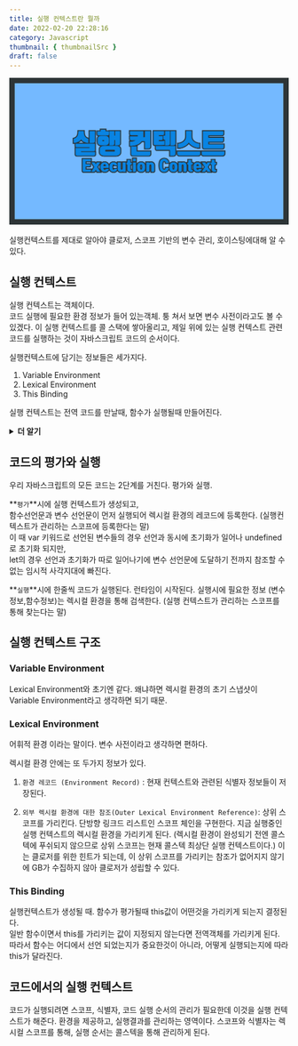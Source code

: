 ```yaml
---
title: 실행 컨텍스트란 뭘까
date: 2022-02-20 22:28:16
category: Javascript
thumbnail: { thumbnailSrc }
draft: false
---
```


![](../../assets/executionContext.png)

실행컨텍스트를 제대로 알아야 클로저, 스코프 기반의 변수 관리, 호이스팅에대해 알 수 있다.

## 실행 컨텍스트

실행 컨텍스트는 객체이다.  
코드 실행에 필요한 환경 정보가 들어 있는객체. 퉁 쳐서 보면 변수 사전이라고도 볼 수 있겠다.
이 실행 컨텍스트를 콜 스택에 쌓아올리고, 제일 위에 있는 실행 컨텍스트 관련 코드를 실행하는 것이 자바스크립트 코드의 순서이다.

실행컨텍스트에 담기는 정보들은 세가지다.

1. Variable Environment
2. Lexical Environment
3. This Binding

실행 컨텍스트는 전역 코드를 만날때, 함수가 실행될때 만들어진다.

<details >
<summary style="display:list-item" > <h4 style="display:contents">더 알기</h4></summary>
<div>

1. 전역코드 평가시, 함수코드 평가시, eval코드 평가시, 모듈코드 평가 시  
   실행컨텍스트가 생성된다. 일반적인 경우 함수 실행할 때 실행컨텍스트가 만들어진다고 생각하면 된다.
2. 실행 컨텍스트가 만들어진다고 바로 콜스택에 푸쉬 된다는것은 아니다. 렉시컬 환경에 식별자 정보들이 다 수집이 되었을 때 푸쉬된다.

</div>
</details>

## 코드의 평가와 실행

우리 자바스크립트의 모든 코드는 2단계를 거친다. 평가와 실행.
<br>

**`평가`**시에 실행 컨텍스트가 생성되고,  
함수선언문과 변수 선언문이 먼저 실행되어 렉시컬 환경의 레코드에 등록한다. (실행컨텍스트가 관리하는 스코프에 등록한다는 말)  
이 때 var 키워드로 선언된 변수들의 경우 선언과 동시에 초기화가 일어나 undefined로 초기화 되지만,  
let의 경우 선언과 초기화가 따로 일어나기에 변수 선언문에 도달하기 전까지 참조할 수 없는 임시적 사각지대에 빠진다.
<br>

**`실행`**시에 한줄씩 코드가 실행된다. 런타임이 시작된다. 실행시에 필요한 정보 (변수 정보,함수정보)는 렉시컬 환경을 통해 검색한다. (실행 컨텍스트가 관리하는 스코프를 통해 찾는다는 말)

## 실행 컨텍스트 구조

### Variable Environment

Lexical Environment와 초기엔 같다. 왜냐하면 렉시컬 환경의 초기 스냅샷이 Variable Environment라고 생각하면 되기 때문.

### Lexical Environment

어휘적 환경 이라는 말이다. 변수 사전이라고 생각하면 편하다.

렉시컬 환경 안에는 또 두가지 정보가 있다.

1. `환경 레코드 (Environment Record)` : 현재 컨텍스트와 관련된 식별자 정보들이 저장된다.

2. `외부 렉시컬 환경에 대한 참조(Outer Lexical Environment Reference)`: 상위 스코프를 가리킨다. 단방향 링크드 리스트인 스코프 체인을 구현한다. 지금 실행중인 실행 컨텍스트의 렉시컬 환경을 가리키게 된다. (렉시컬 환경이 완성되기 전엔 콜스텍에 푸쉬되지 않으므로 상위 스코프는 현재 콜스텍 최상단 실행 컨텍스트이다.) 이는 클로저를 위한 힌트가 되는데, 이 상위 스코프를 가리키는 참조가 없어지지 않기에 GB가 수집하지 않아 클로저가 성립할 수 있다.

### This Binding

실행컨텍스트가 생성될 때. 함수가 평가될때 this값이 어떤것을 가리키게 되는지 결정된다.  
일반 함수이면서 this를 가리키는 값이 지정되지 않는다면 전역객체를 가리키게 된다.  
따라서 함수는 어디에서 선언 되었는지가 중요한것이 아니라, 어떻게 실행되는지에 따라 this가 달라진다.

## 코드에서의 실행 컨텍스트

코드가 실행되려면 스코프, 식별자, 코드 실행 순서의 관리가 필요한데 이것을 실행 컨텍스트가 해준다.
환경을 제공하고, 실행결과를 관리하는 영역이다.
스코프와 식별자는 렉시컬 스코프를 통해, 실행 순서는 콜스텍을 통해 관리하게 된다.
